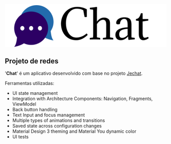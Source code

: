 <img src="screenshots/chatlogo.png"/>

## Projeto de redes

'**Chat**' é um aplicativo desenvolvido com base no projeto [Jechat](https://github.com/android/compose-samples/tree/main/Jetchat).

Ferramentas utilizadas:

* UI state management
* Integration with Architecture Components: Navigation, Fragments, ViewModel
* Back button handling
* Text Input and focus management
* Multiple types of animations and transitions
* Saved state across configuration changes
* Material Design 3 theming and Material You dynamic color
* UI tests
